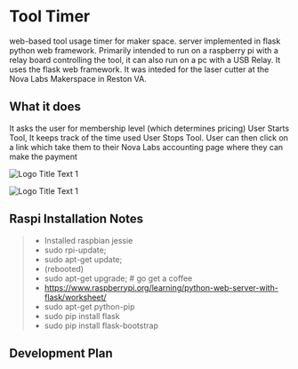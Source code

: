 Tool Timer
===================
web-based tool usage timer for maker space. server implemented in flask python web framework. Primarily intended to run on a raspberry pi with a relay board controlling the tool, it can also run on a pc with a USB Relay. It uses the flask web framework. It was inteded for the laser cutter at the Nova Labs Makerspace in Reston VA. 

## What it does
It asks the user for membership level (which determines pricing)
User Starts Tool, It keeps track of the time used
User Stops Tool. User can then click on a link which take them to their Nova Labs accounting page where they can make the payment

![](https://github.com/cogwheelcircuitworks/tool_timer/blob/master/doc/capture1.png "Logo Title Text 1")

![](https://github.com/cogwheelcircuitworks/tool_timer/blob/master/doc/raspi.gif "Logo Title Text 1")


## Raspi Installation Notes

>- Installed raspbian jessie 
>- sudo rpi-update; 
>- sudo apt-get update; 
>- (rebooted)
>- sudo apt-get upgrade;  # go get a coffee
>- https://www.raspberrypi.org/learning/python-web-server-with-flask/worksheet/
>- sudo apt-get python-pip
>- sudo pip install flask
>- sudo pip install flask-bootstrap

## Development Plan
